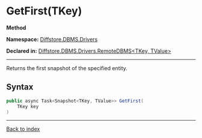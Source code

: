 # GetFirst(TKey)

**Method**

**Namespace:** [Diffstore.DBMS.Drivers](Diffstore.DBMS.Drivers.md)

**Declared in:** [Diffstore.DBMS.Drivers.RemoteDBMS<TKey, TValue>](Diffstore.DBMS.Drivers.RemoteDBMS{TKey,TValue}.md)

------



Returns the first snapshot of the specified entity.


## Syntax

```csharp
public async Task<Snapshot<TKey, TValue>> GetFirst(
	TKey key
)
```

------

[Back to index](index.md)